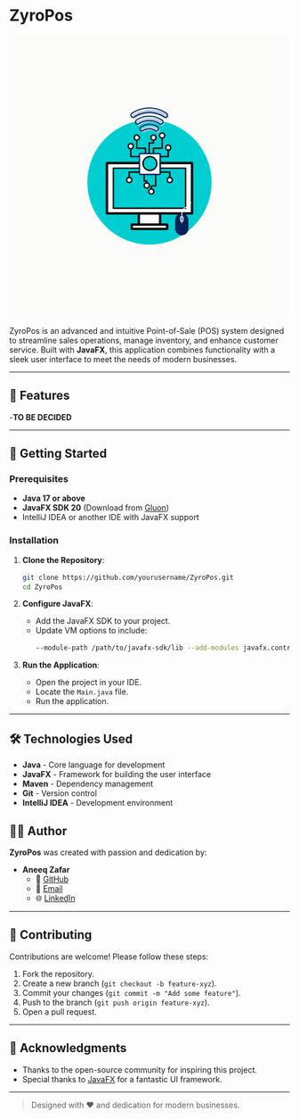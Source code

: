 # ZyroPos

![ZyroPos Logo](src/main/resources/assets/logo1.svg)

ZyroPos is an advanced and intuitive Point-of-Sale (POS) system designed to streamline sales operations, manage inventory, and enhance customer service. Built with **JavaFX**, this application combines functionality with a sleek user interface to meet the needs of modern businesses.

---

## 🌟 Features

-**TO BE DECIDED**
<!--- **Inventory Management**: Track and update stock levels in real time.
- **Sales Tracking**: Monitor sales transactions with detailed reporting.
- **Customer Management**: Manage customer information and purchase history.
- **User Roles**: Support for multiple user roles with tailored permissions.
- **Customizable UI**: A beautifully designed and responsive user interface.-->

---

## 🚀 Getting Started

### Prerequisites

- **Java 17 or above**
- **JavaFX SDK 20** (Download from [Gluon](https://gluonhq.com/products/javafx/))
- IntelliJ IDEA or another IDE with JavaFX support

### Installation

1. **Clone the Repository**:
   ```bash
   git clone https://github.com/yourusername/ZyroPos.git
   cd ZyroPos

2. **Configure JavaFX**:
   - Add the JavaFX SDK to your project.
   - Update VM options to include:
     ```bash
     --module-path /path/to/javafx-sdk/lib --add-modules javafx.controls,javafx.fxml
     ```

3. **Run the Application**:
   - Open the project in your IDE.
   - Locate the `Main.java` file.
   - Run the application.

---

## 🛠️ Technologies Used

- **Java** - Core language for development
- **JavaFX** - Framework for building the user interface
- **Maven** - Dependency management
- **Git** - Version control
- **IntelliJ IDEA** - Development environment

<!-- ---

## 📸 Screenshots

| Home Screen              | Inventory Management       | Sales Dashboard          |
|--------------------------|----------------------------|--------------------------|
| ![Home Screen](https://via.placeholder.com/300x200) | ![Inventory](https://via.placeholder.com/300x200) | ![Sales](https://via.placeholder.com/300x200) |

--- -->

## 🧑‍💻 Author

**ZyroPos** was created with passion and dedication by:

- **Aneeq Zafar**
  - 💼 [GitHub](https://github.com/aay-zee)
  - 📧 [Email](mailto:zafaraay@gmail.com)
  - 🌐 [LinkedIn](https://www.linkedin.com/in/aneeq-zafar-b7a44325a/)

---

## 🤝 Contributing

Contributions are welcome! Please follow these steps:

1. Fork the repository.
2. Create a new branch (`git checkout -b feature-xyz`).
3. Commit your changes (`git commit -m "Add some feature"`).
4. Push to the branch (`git push origin feature-xyz`).
5. Open a pull request.

---

<!--## 📜 License

This project is licensed under the **MIT License**. See the [LICENSE](LICENSE) file for details.

----->

## 🙏 Acknowledgments

- Thanks to the open-source community for inspiring this project.
- Special thanks to [JavaFX](https://openjfx.io/) for a fantastic UI framework.

---

> Designed with ❤️ and dedication for modern businesses.
